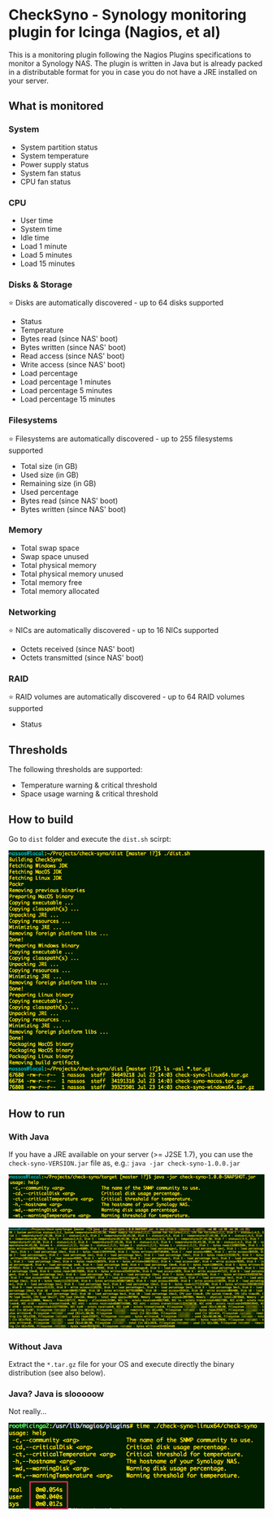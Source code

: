 # CheckSyno - Synology monitoring plugin for Icinga (Nagios, et al)
This is a monitoring plugin following the Nagios Plugins specifications
to monitor a Synology NAS. The plugin is written in Java but is already
packed in a distributable format for you in case you do not have a JRE
installed on your server.

## What is monitored
### System
* System partition status
* System temperature
* Power supply status
* System fan status
* CPU fan status

### CPU
* User time
* System time
* Idle time
* Load 1 minute
* Load 5 minutes
* Load 15 minutes

### Disks & Storage
:star: Disks are automatically discovered - up to 64 disks supported
* Status
* Temperature
* Bytes read (since NAS' boot)
* Bytes written (since NAS' boot)
* Read access (since NAS' boot)
* Write access (since NAS' boot)
* Load percentage
* Load percentage 1 minutes
* Load percentage 5 minutes
* Load percentage 15 minutes

### Filesystems
:star: Filesystems are automatically discovered - up to 255 filesystems supported
* Total size (in GB)
* Used size (in GB)
* Remaining size (in GB)
* Used percentage
* Bytes read (since NAS' boot)
* Bytes written (since NAS' boot)

### Memory
* Total swap space
* Swap space unused
* Total physical memory
* Total physical memory unused
* Total memory free
* Total memory allocated

### Networking
:star: NICs are automatically discovered - up to 16 NICs supported
* Octets received (since NAS' boot)
* Octets transmitted (since NAS' boot)

### RAID
:star: RAID volumes are automatically discovered - up to 64 RAID volumes supported
* Status

## Thresholds
The following thresholds are supported:
* Temperature warning & critical threshold
* Space usage warning & critical threshold

## How to build
Go to `dist` folder and execute the `dist.sh` scirpt:

![](doc/dist.png)

## How to run
### With Java
If you have a JRE available on your server (>= J2SE 1.7), you can use the
`check-syno-VERSION.jar` file as, e.g.: `java -jar check-syno-1.0.0.jar`

![](doc/javarun1.png)

![](doc/javarun2.png)

### Without Java
Extract the `*.tar.gz` file for your OS and execute directly the binary
distribution (see also below).

### Java? Java is slooooow
Not really...

![](doc/linuxrun.png)
